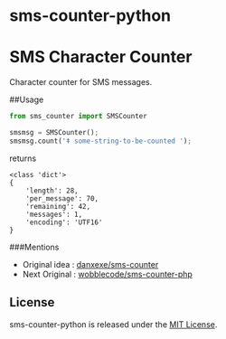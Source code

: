# sms-counter-python
SMS Character Counter
=============================

Character counter for SMS messages.

##Usage

```python
from sms_counter import SMSCounter

smsmsg = SMSCounter();
smsmsg.count('ǂ some-string-to-be-counted ');
```

returns
```
<class 'dict'>
{
    'length': 28,
    'per_message': 70,
    'remaining': 42,
    'messages': 1,
    'encoding': 'UTF16'
}
```


###Mentions

* Original idea : [danxexe/sms-counter](https://github.com/danxexe/sms-counter)
* Next Original : [wobblecode/sms-counter-php](https://github.com/wobblecode/sms-counter-php/)

## License

sms-counter-python is released under the [MIT License](LICENSE.txt).


